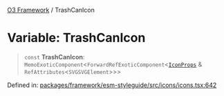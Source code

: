 [O3 Framework](../API.md) / TrashCanIcon

# Variable: TrashCanIcon

> `const` **TrashCanIcon**: `MemoExoticComponent`\<`ForwardRefExoticComponent`\<[`IconProps`](../type-aliases/IconProps.md) & `RefAttributes`\<`SVGSVGElement`\>\>\>

Defined in: [packages/framework/esm-styleguide/src/icons/icons.tsx:642](https://github.com/UjjawalPrabhat/openmrs-esm-core/blob/main/packages/framework/esm-styleguide/src/icons/icons.tsx#L642)
